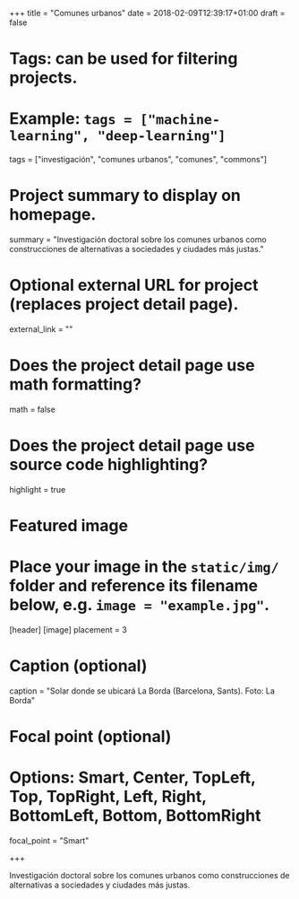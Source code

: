 +++
title = "Comunes urbanos"
date = 2018-02-09T12:39:17+01:00
draft = false

# Tags: can be used for filtering projects.
# Example: `tags = ["machine-learning", "deep-learning"]`
tags = ["investigación", "comunes urbanos", "comunes", "commons"]

# Project summary to display on homepage.
summary = "Investigación doctoral sobre los comunes urbanos como construcciones de alternativas a sociedades y ciudades más justas."


# Optional external URL for project (replaces project detail page).
external_link = ""

# Does the project detail page use math formatting?
math = false

# Does the project detail page use source code highlighting?
highlight = true

# Featured image
# Place your image in the `static/img/` folder and reference its filename below, e.g. `image = "example.jpg"`.
[header]
[image]
placement = 3
# Caption (optional)
caption = "Solar donde se ubicará La Borda (Barcelona, Sants). Foto: La Borda"

# Focal point (optional)
# Options: Smart, Center, TopLeft, Top, TopRight, Left, Right, BottomLeft, Bottom, BottomRight
focal_point = "Smart"

+++

Investigación doctoral sobre los comunes urbanos como construcciones de alternativas a sociedades y ciudades más justas.
